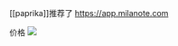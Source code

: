 [[paprika]]推荐了
https://app.milanote.com

价格
![](https://gitee.com/cyddgi/picture-store/raw/master/img/20201012142942.png)